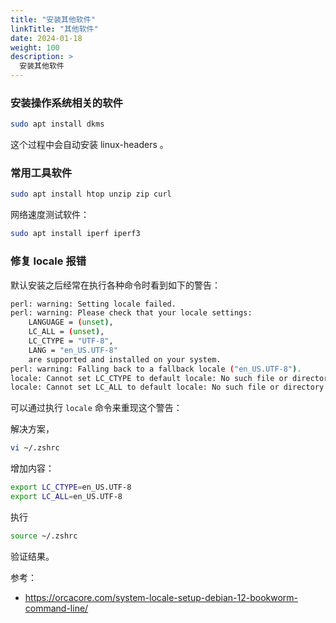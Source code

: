 ```yaml
---
title: "安装其他软件"
linkTitle: "其他软件"
date: 2024-01-18
weight: 100
description: >
  安装其他软件
---
```


### 安装操作系统相关的软件

```bash
sudo apt install dkms
```

这个过程中会自动安装 linux-headers 。

### 常用工具软件

```bash
sudo apt install htop unzip zip curl
```

网络速度测试软件：

```bash
sudo apt install iperf iperf3
```

### 修复 locale 报错

默认安装之后经常在执行各种命令时看到如下的警告：

```bash
perl: warning: Setting locale failed.
perl: warning: Please check that your locale settings:
	LANGUAGE = (unset),
	LC_ALL = (unset),
	LC_CTYPE = "UTF-8",
	LANG = "en_US.UTF-8"
    are supported and installed on your system.
perl: warning: Falling back to a fallback locale ("en_US.UTF-8").
locale: Cannot set LC_CTYPE to default locale: No such file or directory
locale: Cannot set LC_ALL to default locale: No such file or directory
```

可以通过执行 `locale` 命令来重现这个警告：

解决方案，

```bash
vi ~/.zshrc
```

增加内容：

```bash
export LC_CTYPE=en_US.UTF-8
export LC_ALL=en_US.UTF-8
```

执行

```bash
source ~/.zshrc
```

验证结果。

参考：

- https://orcacore.com/system-locale-setup-debian-12-bookworm-command-line/
